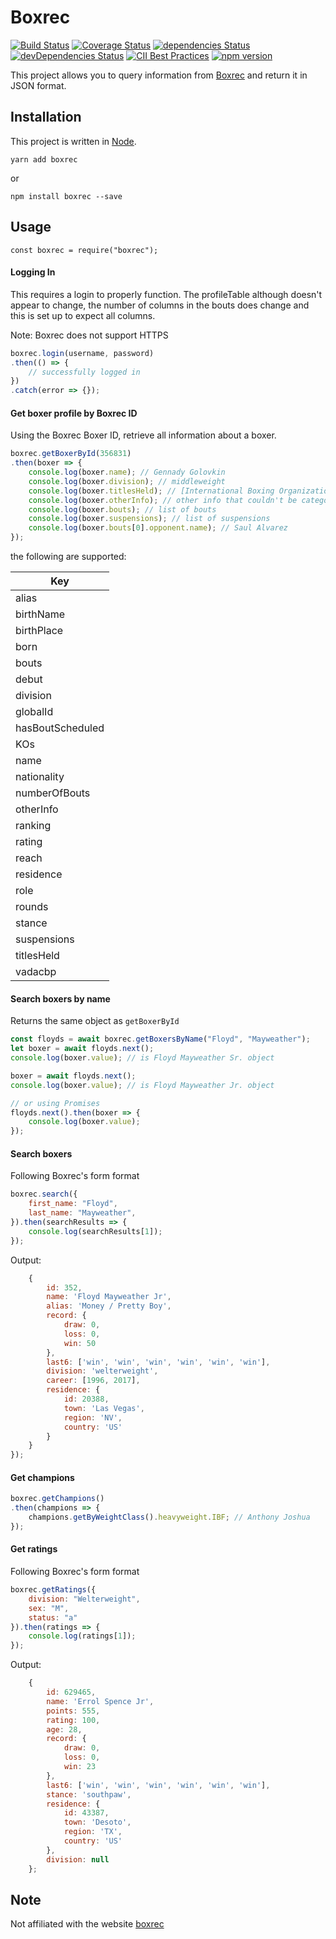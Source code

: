 # Boxrec 
[![Build Status](https://travis-ci.org/boxing/boxrec.svg?branch=master)](https://travis-ci.org/boxing/boxrec) [![Coverage Status](https://coveralls.io/repos/github/boxing/boxrec/badge.svg?branch=master)](https://coveralls.io/github/boxing/boxrec?branch=master) [![dependencies Status](https://david-dm.org/boxing/boxrec/status.svg)](https://david-dm.org/boxing/boxrec) [![devDependencies Status](https://david-dm.org/boxing/boxrec/dev-status.svg)](https://david-dm.org/boxing/boxrec?type=dev) [![CII Best Practices](https://bestpractices.coreinfrastructure.org/projects/1643/badge)](https://bestpractices.coreinfrastructure.org/projects/1643) [![npm version](https://badge.fury.io/js/boxrec.svg)](https://badge.fury.io/js/boxrec)

This project allows you to query information from [Boxrec](http://boxrec.com) and return it in JSON format.

## Installation

This project is written in [Node](http://nodejs.org).

`yarn add boxrec`

or

`npm install boxrec --save`

## Usage
`
const boxrec = require("boxrec");
`

#### Logging In

This requires a login to properly function.
The profileTable although doesn't appear to change, the number of columns in the bouts does change and this is set up to expect all columns.

Note: Boxrec does not support HTTPS

```javascript
boxrec.login(username, password)
.then(() => {
    // successfully logged in
})
.catch(error => {});
```

#### Get boxer profile by Boxrec ID
Using the Boxrec Boxer ID, retrieve all information about a boxer.
```javascript
boxrec.getBoxerById(356831)
.then(boxer => {
    console.log(boxer.name); // Gennady Golovkin
    console.log(boxer.division); // middleweight
    console.log(boxer.titlesHeld); // [International Boxing Organization World Middleweight Title, ...];
    console.log(boxer.otherInfo); // other info that couldn't be categorized
    console.log(boxer.bouts); // list of bouts
    console.log(boxer.suspensions); // list of suspensions
    console.log(boxer.bouts[0].opponent.name); // Saul Alvarez
});
```

the following are supported:

| Key              |
| -----------------|
| alias            |
| birthName        |
| birthPlace       |
| born             |
| bouts            |
| debut            |
| division         |
| globalId         |
| hasBoutScheduled |
| KOs              |
| name             |
| nationality      |
| numberOfBouts    |
| otherInfo        |
| ranking          |
| rating           |
| reach            |
| residence        |
| role             |
| rounds           |
| stance           |
| suspensions      |
| titlesHeld       |
| vadacbp          |


#### Search boxers by name
Returns the same object as `getBoxerById`

```javascript
const floyds = await boxrec.getBoxersByName("Floyd", "Mayweather");
let boxer = await floyds.next();
console.log(boxer.value); // is Floyd Mayweather Sr. object

boxer = await floyds.next();
console.log(boxer.value); // is Floyd Mayweather Jr. object

// or using Promises
floyds.next().then(boxer => {
    console.log(boxer.value);
});
```

#### Search boxers
Following Boxrec's form format

```javascript
boxrec.search({
    first_name: "Floyd",
    last_name: "Mayweather",
}).then(searchResults => {
    console.log(searchResults[1]); 
});
```    

Output:
```javascript
    {
        id: 352,
        name: 'Floyd Mayweather Jr',
        alias: 'Money / Pretty Boy',
        record: {
            draw: 0,
            loss: 0,
            win: 50
        },
        last6: ['win', 'win', 'win', 'win', 'win', 'win'],
        division: 'welterweight',
        career: [1996, 2017],
        residence: {
            id: 20388,
            town: 'Las Vegas',
            region: 'NV',
            country: 'US'
        }
    }
});
```

#### Get champions

```javascript
boxrec.getChampions()
.then(champions => {
    champions.getByWeightClass().heavyweight.IBF; // Anthony Joshua
});
```

#### Get ratings
Following Boxrec's form format

```javascript
boxrec.getRatings({
    division: "Welterweight",
    sex: "M",
    status: "a"
}).then(ratings => {
    console.log(ratings[1]);
});
```

Output:
```javascript
    {
        id: 629465,
        name: 'Errol Spence Jr',
        points: 555,
        rating: 100,
        age: 28,
        record: {
            draw: 0,
            loss: 0,
            win: 23
        },
        last6: ['win', 'win', 'win', 'win', 'win', 'win'],
        stance: 'southpaw',
        residence: {
            id: 43387,
            town: 'Desoto',
            region: 'TX',
            country: 'US'
        },
        division: null
    };
```

## Note
Not affiliated with the website [boxrec](http://www.boxrec.com)
